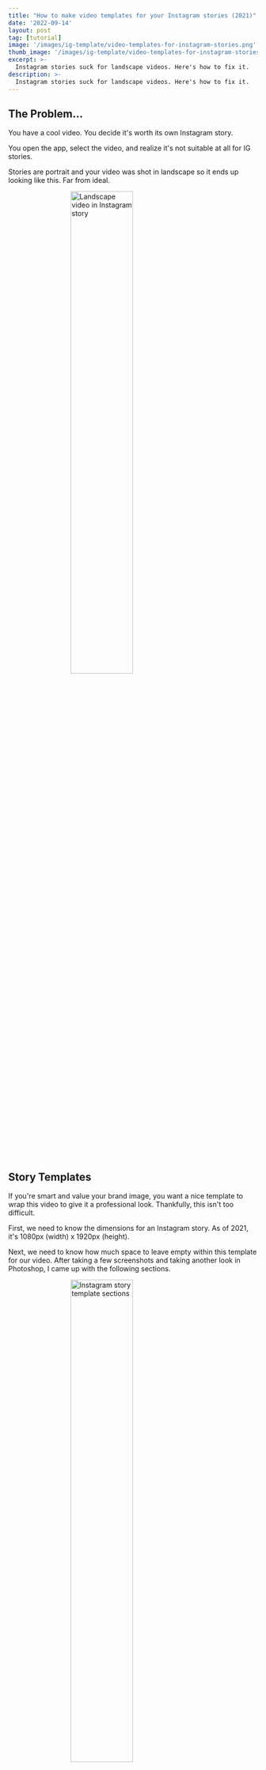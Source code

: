 ```yaml
---
title: "How to make video templates for your Instagram stories (2021)"
date: '2022-09-14'
layout: post
tag: [tutorial]
image: '/images/ig-template/video-templates-for-instagram-stories.png'
thumb_image: '/images/ig-template/video-templates-for-instagram-stories.png'
excerpt: >-
  Instagram stories suck for landscape videos. Here's how to fix it.
description: >-
  Instagram stories suck for landscape videos. Here's how to fix it.
---
```


## The Problem...

You have a cool video. You decide it's worth its own Instagram story.

You open the app, select the video, and realize it's not suitable at all for IG stories.

Stories are portrait and your video was shot in landscape so it ends up looking like this. Far from ideal.

<img src="/images/ig-template/video.png" alt="Landscape video in Instagram story" style="display: block; width: 50%; margin: 0 auto;"/>

## Story Templates

If you're smart and value your brand image, you want a nice template to wrap this video to give it a professional look. Thankfully, this isn't too difficult.

First, we need to know the dimensions for an Instagram story. As of 2021, it's 1080px (width) x 1920px (height).

Next, we need to know how much space to leave empty within this template for our video. After taking a few screenshots and taking another look in Photoshop, I came up with the following sections.

<img src="/images/ig-template/template-sections.png" alt="Instagram story template sections" style="display: block; width: 50%; margin: 0 auto;"/>

This should be straightforward enough. In the middle grey section is a 1080px (width) x 600px (height) section for our video. The top and bottom sections are both 1080px (width) x 660px (height) which is where you get to be creative.

Here's what my finished template looks like with the middle section left as transparent for my videos.

<img src="/images/ig-template/template.png" alt="My Instagram story template" style="display: block; width: 50%; margin: 0 auto;"/>

## How to Use Your Story Template

Now that your template is ready we can add it to our video.

First you'll need to create an IG story and select your video. You should see something like this.

<img src="/images/ig-template/step-1.png" alt="Add template to IG Story - Step 1" style="display: block; width: 50%; margin: 0 auto;"/>

Next you'll need to switch to your Photos app, click the share icon, and select "Copy Photo".

Switch back to Instagram, tap the screen to open the text input, and click "Paste" to add your template.

<img src="/images/ig-template/step-2.png" alt="Add template to IG Story - Step 2" style="display: block; width: 50%; margin: 0 auto;"/>

Once the image has been pasted, you should see your template above your video.

<img src="/images/ig-template/step-3.png" alt="Add template to IG Story - Step 3" style="display: block; width: 50%; margin: 0 auto;"/>

Now you can simply touch the template image and pinch to scale it until your video fits nicely within the template.

<img src="/images/ig-template/step-4.png" alt="Add template to IG Story - Step 4" style="display: block; width: 50%; margin: 0 auto;"/>

## Conclusion

This is definitely a bit hacky but it does work. If you make your own IG templates, I'd love to see them. Feel free to [DM me on Instagram](https://www.instagram.com/adamjmorgan/).

If you don't feel capable enough to make one of these on your own, [DM me on Instagram](https://www.instagram.com/adamjmorgan/) and we'll see if we can work something out.
